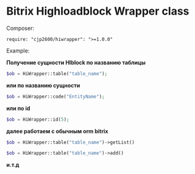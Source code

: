 
# <a name="about"></a>Bitrix Highloadblock Wrapper class

Composer:

```
require: "cjp2600/hiwrapper": ">=1.0.0"
```

Example:

**Получение сущности Hlblock по названию таблицы**
```php
$ob = HiWrapper::table("table_name");
```
**или по названию сущности**
```php
$ob = HiWrapper::code("EntityName");
```
**или по id**
```php
$ob = HiWrapper::id(5);
```

**далее работаем с обычным orm bitrix**
```php
$ob = HiWrapper::table("table_name")->getList()
```
```php
$ob = HiWrapper::table("table_name")->add()
```

**и.т.д**